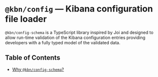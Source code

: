 # `@kbn/config` — Kibana configuration file loader

`@kbn/config-schema` is a TypeScript library inspired by Joi and designed to allow run-time validation of the
Kibana configuration entries providing developers with a fully typed model of the validated data.

## Table of Contents

- [Why `@kbn/config-schema`?](#why-kbnconfig-schema)

